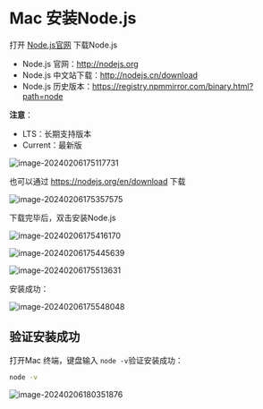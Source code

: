 # Mac 安装Node.js

打开 [Node.js官网](http://nodejs.org) 下载Node.js

- Node.js 官网：http://nodejs.org
- Node.js 中文站下载：http://nodejs.cn/download
- Node.js 历史版本：https://registry.npmmirror.com/binary.html?path=node

**注意**：

- LTS：长期支持版本
- Current：最新版

![image-20240206175117731](https://cdn.jsdelivr.net/gh/letengzz/tc2@main/imgimage-20240206175117731.png)

也可以通过 https://nodejs.org/en/download 下载

![image-20240206175357575](https://cdn.jsdelivr.net/gh/letengzz/tc2@main/imgimgimage-20240206175357575.png)

下载完毕后，双击安装Node.js

![image-20240206175416170](https://cdn.jsdelivr.net/gh/letengzz/tc2@main/imgimage-20240206175416170.png)

![image-20240206175445639](https://cdn.jsdelivr.net/gh/letengzz/tc2@main/imgimage-20240206175445639.png)

![image-20240206175513631](https://cdn.jsdelivr.net/gh/letengzz/tc2@main/imgimage-20240206175513631.png)

安装成功：

![image-20240206175548048](https://cdn.jsdelivr.net/gh/letengzz/tc2@main/imgimage-20240206175548048.png)

## 验证安装成功

打开Mac 终端，键盘输入 `node -v`验证安装成功：

```bash
node -v
```

![image-20240206180351876](https://cdn.jsdelivr.net/gh/letengzz/tc2@main/imgimage-20240206180351876.png)